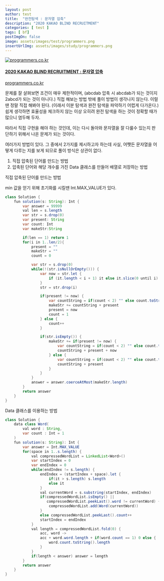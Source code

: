 ```yaml
---
layout: post
author: test
title:  "완전탐색 : 문자열 압축"
description: "2020 KAKAO BLIND RECRUITMENT"
categories: [ test ]
tags: [ bf]
postImgOn: false
image: assets/images/test/programmers.png
insertUrlImg: assets/images/study/programmers.png
---
```


<div class="card h-100 my-u-padding"><div class="insertcover"><a target="_blank" class="text-dark" href="https://programmers.co.kr/learn/courses/30/lessons/60057"><div class=""><img class="inserturl" src="{{site.baseurl}}/{{ page.insertUrlImg}}" alt="programmers.co.kr"/></div><div class="insert-img-body"><h4 class="insert-img-title">2020 KAKAO BLIND RECRUITMENT : 문자열 압축</h4><p class="insert-img-description">programmers.co.kr</p></div></a></div></div>


문제를 잘 살펴보면 조건이 매우 제한적이며, (abcdab 압축 시 abcdab가 되는 것이지 2abcd가 되는 것이 아니다.) 직접 해보는 방법 밖에 풀이 방법이 생각나지 않는다. 
이럴 땐 정말 직접 해봐야 된다. (이래서 이분 탐색과 완전 탐색을 파악하기 어렵게 다가온다.) 
쉽게 생각하면 효율성을 체크하지 않는 이상 오히려 완전 탐색을 하는 것이 정확할 때가 많으니 염두해 두자.

따라서 직접 구현을 해야 하는 것인데, 이는 다시 돌아와 문자열을 잘 다룰수 있는지 판단하기 위해서 나온 문제가 되는 것이다.

여러가지 방법이 있다. 
그 중에서 2가지를 제시하고자 하는데 사실, 어쨋든 문자열을 어떻게 다루는 지를 보게 되므로 풀이 방식은 상관이 없다.

1. 직접 압축된 단어를 만드는 방법
2. 압축된 단어와 해당 개수를 가진 Data 클래스를 만들어 배열로 저장하는 방법
 
직접 압축된 단어를 만드는 방법 

min 값을 얻기 위해 초기화를 시킬땐 Int.MAX_VALUE가 있다. 

```java
class Solution {
    fun solution(s: String): Int {
        var answer = 99999
        val len = s.length
        var str = s.drop(0)
        var present: String
        var count: Int
        var makeStr:String

        if(len == 1) return 1
        for(i in 1..len/2){
            present = ""
            makeStr = ""
            count = 0

            var str = s.drop(0)
            while(!(str.isNullOrEmpty())) {
                var now = str.let {
                    if (it.length < i + 1) it else it.slice(0 until i)
                }
                str = str.drop(i)

                if(present != now) {
                    var countString = if(count < 2) "" else count.toString()
                    makeStr += countString + present
                    present = now
                    count = 1
                } else {
                    count++
                }

                if(str.isEmpty()) {
                    makeStr += if(present != now) {
                        var countString = if(count < 2) "" else count.toString()
                        countString + present + now
                    } else {
                        var countString = if(count < 2) "" else count.toString()
                        countString + present
                    }
                }
            }
            answer = answer.coerceAtMost(makeStr.length)
        }
        return answer
    }
}
```

Data 클래스를 이용하는 방법
```java
class Solution {
    data class Word(
        val word : String,
        var count : Int = 1
    )
    fun solution(s: String): Int {
        var answer = Int.MAX_VALUE
        for(space in 1..s.length) {
            val compressedWordList = LinkedList<Word>()
            var startIndex = 0
            var endIndex = 0
            while(endIndex != s.length) {
                endIndex = (startIndex + space).let {
                    if(it > s.length) s.length
                    else it
                }
                val currentWord = s.substring(startIndex, endIndex)
                if(compressedWordList.isEmpty() ||
                   compressedWordList.peekLast().word != currentWord) { 
                    compressedWordList.add(Word(currentWord))
                }
                else compressedWordList.peekLast().count++
                startIndex = endIndex
            }
            val length = compressedWordList.fold(0) {
                acc, word ->
                acc + word.word.length + if(word.count == 1) 0 else {
                    word.count.toString().length
                }
            }
            if(length < answer) answer = length
        }
        return answer
    }
}
```
